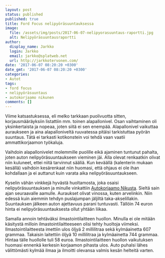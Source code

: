 ```yaml
---
layout: post
status: published
published: true
title: Ford Focus nelipyöräsuuntauksessa
image:
  file: /assets/img/posts/2017-06-07-nelipyorasuuntaus-raportti.jpg
  alt: Nelipyöräsuuntausraportti
author:
  display_name: Jarkko
  login: Jarkko
  email: jarkko@splatweb.net
  url: http://jarkkotervonen.com/
date: '2017-06-07 08:20:20 +0300'
date_gmt: '2017-06-07 08:20:20 +0300'
categories:
- Autot
tags:
- ford focus
- nelipyöräsuuntaus
- autokorjaamo nikunen
comments: []
---
```

Viime katsastuksessa, eli melko tarkkaan puolivuotta sitten, korjausmääräyksiin listattiin mm. toinen alapallonivel. Osan vaihtaminen oli yksinkertaista ja nopeaa, joten siitä ei sen enempää. Alapallonivel vaikuttaa auraukseen ja aina alapalloniveltä ruuvatessa pitäisi tarkistuttaa pyörän suuntaus. Tätä ei tarkasti kotikonstein voi tehdä vaan vaatii ammattikorjaamon työkaluja.

Vaihdoin alapallonivelet molemmille puolille eikä ajaminen tuntunut pahalta, joten auton nelipyöräsuuntaukseen vieminen jäi. Alla olevat renkaatkin olivat niin kuluneet, ettei niitä tarvinnut sääliä. Kun keväällä (kalenterin mukaan kesällä) vaihdoin kesärenkaat niin huomasi, että ohjaus ei ole ihan kohdallaan ja ei auttanut kuin varata aika nelipyöräsuuntaukseen.

Kyselin vähän vinkkejä hyvästä huoltamosta, joka osaisi nelipyöräsuuntauksen ja minulle vinkattiin [Autokorjaamo Nikusta](http://www.autokorjaamonikunen.fi/). Sieltä sain ajan seuraavalle aamulle. Auraukset olivat vinossa, kuten arvelinkin. Niin edessä kuin aiemmin tehdyn puslajumpan jäljiltä taka-akselillakin. Suuntauksen jälkeen auton ajettavuus parani tuntuvasti. Tällöin 74 euron hinta ei nelipyöräsuuntauksesta ollut yhtään liikaa.

Samalla annoin tehtäväksi ilmastointilaitteen huollon. Minulla ei ole mitään käsitystä milloin ilmastointilaitteeseen olisi tehty huoltoja viimeksi. Ilmastointilaitteesta imettiin ulos öljyä 2 millilitraa sekä kylmäainetta 607 grammaa. Takaisin laitettiin öljyä 10 millilitraa ja kylmäainetta 744 grammaa. Hintaa tälle huollolle tuli 58 euroa. Ilmastointilaitteen huollon vaikutuksen huomasi ennenkä kerkesin korjaamon pihasta ulos. Auto puhalsi lähes välittömästi kylmää ilmaa ja ilmoitti olevansa valmis kesän helteitä varten.
